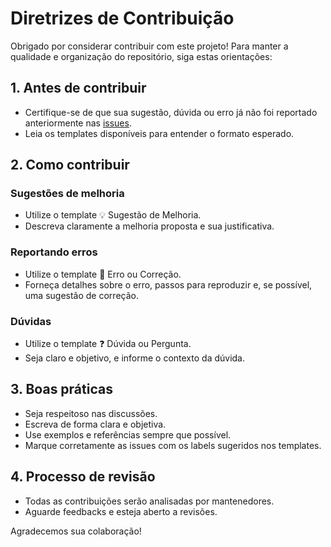 # Diretrizes de Contribuição

Obrigado por considerar contribuir com este projeto! Para manter a qualidade e organização do repositório, siga estas orientações:

## 1. Antes de contribuir

- Certifique-se de que sua sugestão, dúvida ou erro já não foi reportado anteriormente nas [issues](./issues).
- Leia os templates disponíveis para entender o formato esperado.

## 2. Como contribuir

### Sugestões de melhoria

- Utilize o template 💡 Sugestão de Melhoria.
- Descreva claramente a melhoria proposta e sua justificativa.

### Reportando erros

- Utilize o template 🐞 Erro ou Correção.
- Forneça detalhes sobre o erro, passos para reproduzir e, se possível, uma sugestão de correção.

### Dúvidas

- Utilize o template ❓ Dúvida ou Pergunta.
- Seja claro e objetivo, e informe o contexto da dúvida.

## 3. Boas práticas

- Seja respeitoso nas discussões.
- Escreva de forma clara e objetiva.
- Use exemplos e referências sempre que possível.
- Marque corretamente as issues com os labels sugeridos nos templates.

## 4. Processo de revisão

- Todas as contribuições serão analisadas por mantenedores.
- Aguarde feedbacks e esteja aberto a revisões.

Agradecemos sua colaboração!

